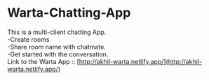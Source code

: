 # Warta-Chatting-App
This is a multi-client chatting App. <br>
-Create rooms <br>
-Share room name with chatmate. <br>
-Get started with the conversation. <br>
Link to the Warta App ::
[http://akhil-warta.netlify.app/](http://akhil-warta.netlify.app/)
